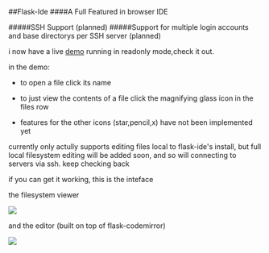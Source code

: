 ##Flask-Ide
####A Full Featured in browser IDE 

#####SSH Support (planned)
#####Support for multiple login accounts and base directorys per SSH server (planned)

i now have a live [demo](http://flask-ide-readonly.herokuapp.com/view_files) running in readonly mode,check it out. 

in the demo:

* to open a file click its name
* to just view the contents of a file click the magnifying glass icon in the files row

* features for the other icons (star,pencil,x) have not been implemented yet

currently only actully supports editing files local to flask-ide's install, but full local filesystem editing will be added soon, and so will connecting to servers via ssh. keep checking back 

if you can get it working, this is the inteface

the filesystem viewer

<img src="./images/fileviewer_view_files.png" />  


and the editor (built on top of flask-codemirror)

<img src="./images/fileviewer_edit_files.png" />
